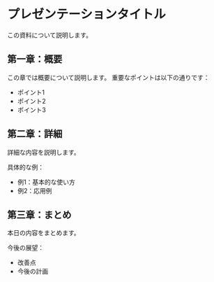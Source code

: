 # プレゼンテーションタイトル

この資料について説明します。

## 第一章：概要

この章では概要について説明します。
重要なポイントは以下の通りです：

- ポイント1
- ポイント2
- ポイント3

## 第二章：詳細

詳細な内容を説明します。

具体的な例：
- 例1：基本的な使い方
- 例2：応用例

## 第三章：まとめ

本日の内容をまとめます。

今後の展望：
- 改善点
- 今後の計画